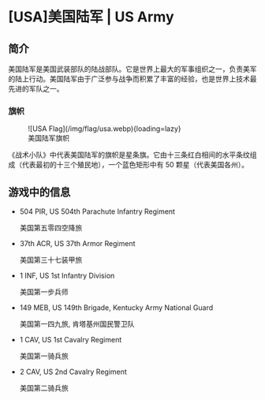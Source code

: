 # [USA]美国陆军 | US Army

## 简介

美国陆军是美国武装部队的陆战部队。它是世界上最大的军事组织之一，负责美军的陆上行动。美国陆军由于广泛参与战争而积累了丰富的经验，也是世界上技术最先进的军队之一。

### 旗帜

<figure markdown>
  ![USA Flag](/img/flag/usa.webp){loading=lazy}
  <figcaption>美国陆军旗帜</figcaption>
</figure>

《战术小队》中代表美国陆军的旗帜是星条旗。它由十三条红白相间的水平条纹组成（代表最初的十三个殖民地），一个蓝色矩形中有 50 颗星（代表美国各州）。


## 游戏中的信息

- 504 PIR, US 504th Parachute Infantry Regiment

    美国第五零四空降旅

- 37th ACR, US 37th Armor Regiment

    美国第三十七装甲旅

- 1 INF, US 1st Infantry Division

    美国第一步兵师

- 149 MEB, US 149th Brigade, Kentucky Army National Guard

    美国第一四九旅, 肯塔基州国民警卫队

- 1 CAV, US 1st Cavalry Regiment

    美国第一骑兵旅

- 2 CAV, US 2nd Cavalry Regiment

    美国第二骑兵旅